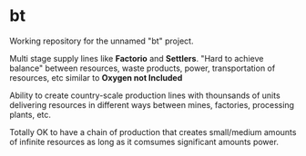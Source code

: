 # bt
Working repository for the unnamed "bt" project.

Multi stage supply lines like **Factorio** and **Settlers**.
"Hard to achieve balance" between resources, waste products, power, transportation of resources, etc similar to **Oxygen not Included**

Ability to create country-scale production lines with thounsands of units delivering resources in different ways between mines, factories, processing plants, etc.

Totally OK to have a chain of production that creates small/medium amounts of infinite resources as long as it comsumes significant amounts power.

